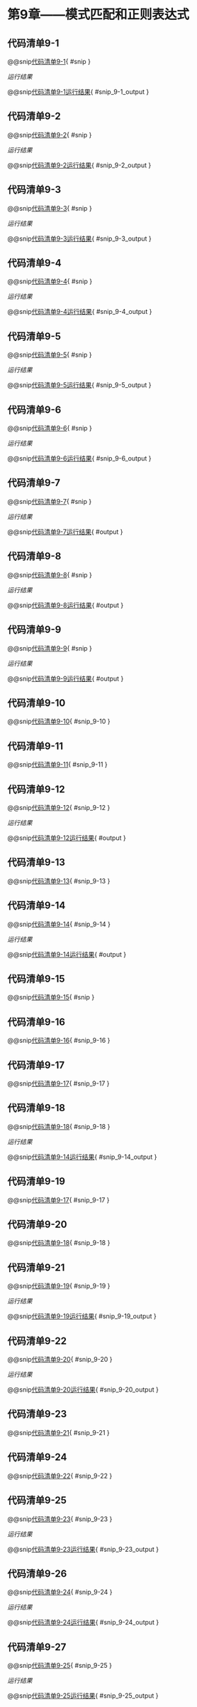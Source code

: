 # 第9章——模式匹配和正则表达式

## 代码清单9-1

@@snip[代码清单9-1](../../main/scala/chapter9/MatchLiterals.scala){ #snip }

*运行结果*

@@snip[代码清单9-1运行结果](../../main/scala/chapter9/output/MatchLiterals.output){ #snip_9-1_output }

## 代码清单9-2

@@snip[代码清单9-2](../../main/scala/chapter9/Wildcard.scala){ #snip }

*运行结果*

@@snip[代码清单9-2运行结果](../../main/scala/chapter9/output/Wildcard.output){ #snip_9-2_output }

## 代码清单9-3

@@snip[代码清单9-3](../../main/scala/chapter9/MatchTuples.scala){ #snip }

*运行结果*

@@snip[代码清单9-3运行结果](../../main/scala/chapter9/output/MatchTuples.output){ #snip_9-3_output }

## 代码清单9-4

@@snip[代码清单9-4](../../main/scala/chapter9/MatchList.scala){ #snip }

*运行结果*

@@snip[代码清单9-4运行结果](../../main/scala/chapter9/output/MatchList.output){ #snip_9-4_output }

## 代码清单9-5

@@snip[代码清单9-5](../../main/scala/chapter9/MatchTypes.scala){ #snip }

*运行结果*

@@snip[代码清单9-5运行结果](../../main/scala/chapter9/output/MatchTypes.output){ #snip_9-5_output }

## 代码清单9-6

@@snip[代码清单9-6](../../main/scala/chapter9/MatchWithField.scala){ #snip }

*运行结果*

@@snip[代码清单9-6运行结果](../../main/scala/chapter9/output/MatchWithField.output){ #snip_9-6_output }

## 代码清单9-7

@@snip[代码清单9-7](../../main/scala/chapter9/MatchWithField1.scala){ #snip }

*运行结果*

@@snip[代码清单9-7运行结果](../../main/scala/chapter9/output/MatchWithField1.output){ #output }

## 代码清单9-8

@@snip[代码清单9-8](../../main/scala/chapter9/MatchWithField2.scala){ #snip }

*运行结果*

@@snip[代码清单9-8运行结果](../../main/scala/chapter9/output/MatchWithField2.output){ #output }

## 代码清单9-9

@@snip[代码清单9-9](../../main/scala/chapter9/MatchWithValsOK.scala){ #snip }

*运行结果*

@@snip[代码清单9-9运行结果](../../main/scala/chapter9/output/MatchWithValsOK.output){ #output }

## 代码清单9-10

@@snip[代码清单9-10](../../main/scala/chapter9/TradeStock.scala){ #snip_9-10 }

## 代码清单9-11

@@snip[代码清单9-11](../../main/scala/chapter9/TradeStock.scala){ #snip_9-11 }

## 代码清单9-12

@@snip[代码清单9-12](../../main/scala/chapter9/TradeStock.scala){ #snip_9-12 }

*运行结果*

@@snip[代码清单9-12运行结果](../../main/scala/chapter9/output/TradeStock.output){ #output }

## 代码清单9-13

@@snip[代码清单9-13](../../main/scala/chapter9/ThingsAcceptor.scala){ #snip_9-13 }

## 代码清单9-14

@@snip[代码清单9-14](../../main/scala/chapter9/ThingsAcceptor.scala){ #snip_9-14 }

*运行结果*

@@snip[代码清单9-14运行结果](../../main/scala/chapter9/output/ThingsAcceptor.output){ #output }

## 代码清单9-15

@@snip[代码清单9-15](../../test/scala/chapter9/ThingsAcceptor2.scala){ #snip }

## 代码清单9-16

@@snip[代码清单9-16](../../main/scala/chapter9/Extractor1.scala){ #snip_9-16 }

## 代码清单9-17

@@snip[代码清单9-17](../../main/scala/chapter9/Extractor1.scala){ #snip_9-17 }

## 代码清单9-18

@@snip[代码清单9-18](../../main/scala/chapter9/Extractor1.scala){ #snip_9-18 }

*运行结果*

@@snip[代码清单9-14运行结果](../../main/scala/chapter9/output/Extractor1.output){ #snip_9-14_output }

## 代码清单9-19

@@snip[代码清单9-17](../../main/scala/chapter9/Extractor.scala){ #snip_9-17 }

## 代码清单9-20

@@snip[代码清单9-18](../../main/scala/chapter9/Extractor.scala){ #snip_9-18 }

## 代码清单9-21

@@snip[代码清单9-19](../../main/scala/chapter9/Extractor.scala){ #snip_9-19 }

*运行结果*

@@snip[代码清单9-19运行结果](../../main/scala/chapter9/output/Extractor.output){ #snip_9-19_output }

## 代码清单9-22

@@snip[代码清单9-20](../../main/scala/chapter9/Extractor2.scala){ #snip_9-20 }

*运行结果*

@@snip[代码清单9-20运行结果](../../main/scala/chapter9/output/Extractor2.output){ #snip_9-20_output }

## 代码清单9-23

@@snip[代码清单9-21](../../main/scala/chapter9/RegularExpr.scala){ #snip_9-21 }

## 代码清单9-24

@@snip[代码清单9-22](../../main/scala/chapter9/RegularExpr.scala){ #snip_9-22 }

## 代码清单9-25

@@snip[代码清单9-23](../../main/scala/chapter9/RegularExpr.scala){ #snip_9-23 }

*运行结果*

@@snip[代码清单9-23运行结果](../../main/scala/chapter9/output/RegularExpr.output){ #snip_9-23_output }

## 代码清单9-26

@@snip[代码清单9-24](../../main/scala/chapter9/MatchUsingRegex.scala){ #snip_9-24 }

*运行结果*

@@snip[代码清单9-24运行结果](../../main/scala/chapter9/output/MatchUsingRegex.output){ #snip_9-24_output }

## 代码清单9-27

@@snip[代码清单9-25](../../main/scala/chapter9/MatchUsingRegex2.scala){ #snip_9-25 }

*运行结果*

@@snip[代码清单9-25运行结果](../../main/scala/chapter9/output/MatchUsingRegex2.output){ #snip_9-25_output }